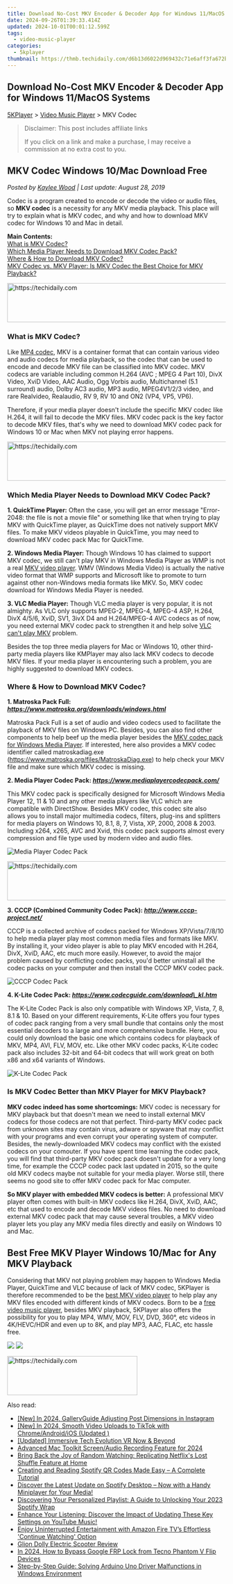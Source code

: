 ```yaml
---
title: Download No-Cost MKV Encoder & Decoder App for Windows 11/MacOS Systems
date: 2024-09-26T01:39:33.414Z
updated: 2024-10-01T00:01:12.599Z
tags:
  - video-music-player
categories:
  - 5kplayer
thumbnail: https://thmb.techidaily.com/d6b13d6022d969432c71e6aff3fa672b2a4e175cf75b9d02e24d28aea894a489.jpg
---
```


## Download No-Cost MKV Encoder & Decoder App for Windows 11/MacOS Systems

[5KPlayer](https://tools.techidaily.com/5kplayer/products/) \> [Video Music Player](https://tools.techidaily.com/5kplayer/video-music-player/) \> MKV Codec

>  Disclaimer: This post includes affiliate links
>
>  If you click on a link and make a purchase, I may receive a commission at no extra cost to you.
>

## MKV Codec Windows 10/Mac Download Free

 _Posted by [Kaylee Wood](https://www.quora.com/profile/Amanda-Hu-21) | Last update: August 28, 2019_

Codec is a program created to encode or decode the video or audio files, so **MKV codec** is a necessity for any MKV media playback. This place will try to explain what is MKV codec, and why and how to download MKV codec for Windows 10 and Mac in detail.

**Main Contents:**  
[What is MKV Codec?](https://tools.techidaily.com/5kplayer/video-music-player/)  
[Which Media Player Needs to Download MKV Codec Pack?](https://tools.techidaily.com/5kplayer/video-music-player/)  
[Where & How to Download MKV Codec?](https://tools.techidaily.com/5kplayer/video-music-player/)  
[MKV Codec vs. MKV Player: Is MKV Codec the Best Choice for MKV Playback?](https://tools.techidaily.com/5kplayer/video-music-player/)

<!-- affiliate ads begin -->
<a href="https://ephamedtechinc.pxf.io/c/5597632/2137203/26400" target="_top" id="2137203">
  <img src="//a.impactradius-go.com/display-ad/26400-2137203" border="0" alt="https://techidaily.com" width="728" height="90"/>
</a>
<img height="0" width="0" src="https://ephamedtechinc.pxf.io/i/5597632/2137203/26400" style="position:absolute;visibility:hidden;" border="0" />
<!-- affiliate ads end -->

### What is MKV Codec?

Like [MP4 codec](https://tools.techidaily.com/5kplayer/video-music-player/), MKV is a container format that can contain various video and audio codecs for media playback, so the codec that can be used to encode and decode MKV file can be classified into MKV codec. MKV codecs are variable including common H.264 (AVC ; MPEG 4 Part 10), DivX Video, XviD Video, AAC Audio, Ogg Vorbis audio, Multichannel (5.1 surround) audio, Dolby AC3 audio, MP3 audio, MPEG4V1/2/3 video, and rare Realvideo, Realaudio, RV 9, RV 10 and ON2 (VP4, VP5, VP6).

Therefore, if your media player doesn't include the specific MKV codec like H.264, it will fail to decode the MKV files. MKV codec pack is the key factor to decode MKV files, that's why we need to download MKV codec pack for Windows 10 or Mac when MKV not playing error happens.

<!-- affiliate ads begin -->
<a href="https://unicoeye.pxf.io/c/5597632/2134237/18498" target="_top" id="2134237">
  <img src="//a.impactradius-go.com/display-ad/18498-2134237" border="0" alt="https://techidaily.com" width="728" height="90"/>
</a>
<img height="0" width="0" src="https://unicoeye.pxf.io/i/5597632/2134237/18498" style="position:absolute;visibility:hidden;" border="0" />
<!-- affiliate ads end -->

### Which Media Player Needs to Download MKV Codec Pack?

**1\. QuickTime Player:** Often the case, you will get an error message "Error-2048: the file is not a movie file" or something like that when trying to play MKV with QuickTime player, as QuickTime does not natively support MKV files. To make MKV videos playable in QuickTime, you may need to download MKV codec pack Mac for QuickTime.

**2\. Windows Media Player:** Though Windows 10 has claimed to support MKV codec, we still can't play MKV in Windows Media Player as WMP is not a real [MKV video player](https://tools.techidaily.com/5kplayer/video-music-player/). WMV (Windows Media Video) is actually the native video format that WMP supports and Microsoft like to promote to turn against other non-Windows media formats like MKV. So, MKV codec download for Windows Media Player is needed.

**3\. VLC Media Player:** Though VLC media player is very popular, it is not almighty. As VLC only supports MPEG-2, MPEG-4, MPEG-4 ASP, H.264, DivX 4/5/6, XviD, SV1, 3ivX D4 and H.264/MPEG-4 AVC codecs as of now, you need external MKV codec pack to strengthen it and help solve [VLC can't play MKV](https://tools.techidaily.com/5kplayer/video-music-player/) problem.

Besides the top three media players for Mac or Windows 10, other third-party media players like KMPlayer may also lack MKV codecs to decode MKV files. If your media player is encountering such a problem, you are highly suggested to download MKV codecs.

### Where & How to Download MKV Codec?

**1\. Matroska Pack Full: _https://www.matroska.org/downloads/windows.html_**

Matroska Pack Full is a set of audio and video codecs used to facilitate the playback of MKV files on Windows PC. Besides, you can also find other components to help beef up the media player besides the [MKV codec pack for Windows Media Player](https://tools.techidaily.com/5kplayer/video-music-player/). If interested, here also provides a MKV codec identifier called matroskadiag.exe (https://www.matroska.org/files/MatroskaDiag.exe) to help check your MKV file and make sure which MKV codec is missing.

**2\. Media Player Codec Pack: _https://www.mediaplayercodecpack.com/_**

This MKV codec pack is specifically designed for Microsoft Windows Media Player 12, 11 & 10 and any other media players like VLC which are compatible with DirectShow. Besides MKV codec, this codec site also allows you to install major multimedia codecs, filters, plug-ins and splitters for media players on Windows 10, 8.1, 8, 7, Vista, XP, 2000, 2008 & 2003\. Including x264, x265, AVC and Xvid, this codec pack supports almost every compression and file type used by modern video and audio files.

![Media Player Codec Pack](https://www.5kplayer.com/video-music-player/img/media-player-codec-pack.jpg) 

<!-- affiliate ads begin -->
<a href="https://appsumo.8odi.net/c/5597632/2094419/7443" target="_top" id="2094419">
  <img src="//a.impactradius-go.com/display-ad/7443-2094419" border="0" alt="https://techidaily.com" width="728" height="90"/>
</a>
<img height="0" width="0" src="https://appsumo.8odi.net/i/5597632/2094419/7443" style="position:absolute;visibility:hidden;" border="0" />
<!-- affiliate ads end -->

**3\. CCCP (Combined Community Codec Pack): _http://www.cccp-project.net/_**

CCCP is a collected archive of codecs packed for Windows XP/Vista/7/8/10 to help media player play most common media files and formats like MKV. By installing it, your video player is able to play MKV encoded with H.264, DivX, XviD, AAC, etc much more easily. However, to avoid the major problem caused by conflicting codec packs, you'd better uninstall all the codec packs on your computer and then install the CCCP MKV codec pack.

![CCCP Codec Pack](https://www.5kplayer.com/video-music-player/img/cccp.jpg) 

**4\. K-Lite Codec Pack: _https://www.codecguide.com/download\_kl.htm_**

The K-Lite Codec Pack is also only compatible with Windows XP, Vista, 7, 8, 8.1 & 10\. Based on your different requirements, K-Lite offers you four types of codec pack ranging from a very small bundle that contains only the most essential decoders to a large and more comprehensive bundle. Here, you could only download the basic one which contains codecs for playback of MKV, MP4, AVI, FLV, MOV, etc. Like other MKV codec packs, K-Lite codec pack also includes 32-bit and 64-bit codecs that will work great on both x86 and x64 variants of Windows.

![K-Lite Codec Pack](https://www.5kplayer.com/video-music-player/img/k-lite.jpg) 

### Is MKV Codec Better than MKV Player for MKV Playback?

**MKV codec indeed has some shortcomings:** MKV codec is necessary for MKV playback but that doesn't mean we need to install external MKV codecs for those codecs are not that perfect. Third-party MKV codec pack from unknown sites may contain virus, adware or spyware that may conflict with your programs and even corrupt your operating system of computer. Besides, the newly-downloaded MKV codecs may conflict with the existed codecs on your comouter. If you have spent time learning the codec pack, you will find that third-party MKV codec pack doesn't update for a very long time, for example the CCCP codec pack last updated in 2015, so the quite old MKV codecs maybe not suitable for your media player. Worse still, there seems no good site to offer MKV codec pack for Mac computer.

**So MKV player with embedded MKV codecs is better:** A professional MKV player often comes with built-in MKV codecs like H.264, DivX, XviD, AAC, etc that used to encode and decode MKV videos files. No need to download external MKV codec pack that may cause several troubles, a MKV video player lets you play any MKV media files directly and easily on Windows 10 and Mac.

## Best Free MKV Player Windows 10/Mac for Any MKV Playback

Considering that MKV not playing problem may happen to Windows Media Player, QuickTime and VLC because of lack of MKV codec, 5KPlayer is therefore recommended to be the [best MKV video player](https://tools.techidaily.com/5kplayer/video-music-player/) to help play any MKV files encoded with different kinds of MKV codecs. Born to be a [free video music player](https://tools.techidaily.com/5kplayer/video-music-player/), besides MKV playback, 5KPlayer also offers the possibility for you to play MP4, WMV, MOV, FLV, DVD, 360°, etc videos in 4K/HEVC/HDR and even up to 8K, and play MP3, AAC, FLAC, etc hassle free.

[![](https://www.5kplayer.com/video-music-player/../button/freedownwhitewin.png)](https://tools.techidaily.com/5kplayer/products/) [![](https://www.5kplayer.com/video-music-player/../button/freedownbackmac.png)](https://tools.techidaily.com/5kplayer/products/)

<!-- affiliate ads begin -->
<a href="https://aligracehair.sjv.io/c/5597632/1902304/19272" target="_top" id="1902304">
  <img src="//a.impactradius-go.com/display-ad/19272-1902304" border="0" alt="https://techidaily.com" width="300" height="90"/>
</a>
<img height="0" width="0" src="https://aligracehair.sjv.io/i/5597632/1902304/19272" style="position:absolute;visibility:hidden;" border="0" />
<!-- affiliate ads end -->

<ins class="adsbygoogle"
     style="display:block"
     data-ad-format="autorelaxed"
     data-ad-client="ca-pub-7571918770474297"
     data-ad-slot="1223367746"></ins>

<ins class="adsbygoogle"
     style="display:block"
     data-ad-client="ca-pub-7571918770474297"
     data-ad-slot="8358498916"
     data-ad-format="auto"
     data-full-width-responsive="true"></ins>

<span class="atpl-alsoreadstyle">Also read:</span>
<div><ul>
<li><a href="https://instagram-video-files.techidaily.com/new-in-2024-galleryguide-adjusting-post-dimensions-in-instagram/"><u>[New] In 2024, GalleryGuide Adjusting Post Dimensions in Instagram</u></a></li>
<li><a href="https://tiktok-videos.techidaily.com/new-in-2024-smooth-video-uploads-to-tiktok-with-chromeandroidios-updated/"><u>[New] In 2024, Smooth Video Uploads to TikTok with Chrome/Android/iOS (Updated )</u></a></li>
<li><a href="https://some-knowledge.techidaily.com/updated-immersive-tech-evolution-vr-now-and-beyond/"><u>[Updated] Immersive Tech Evolution VR Now & Beyond</u></a></li>
<li><a href="https://video-screen-grab.techidaily.com/advanced-mac-toolkit-screenaudio-recording-feature-for-2024/"><u>Advanced Mac Toolkit Screen/Audio Recording Feature for 2024</u></a></li>
<li><a href="https://media-tips.techidaily.com/bring-back-the-joy-of-random-watching-replicating-netflixs-lost-shuffle-feature-at-home/"><u>Bring Back the Joy of Random Watching: Replicating Netflix's Lost Shuffle Feature at Home</u></a></li>
<li><a href="https://media-tips.techidaily.com/creating-and-reading-spotify-qr-codes-made-easy-a-complete-tutorial/"><u>Creating and Reading Spotify QR Codes Made Easy – A Complete Tutorial</u></a></li>
<li><a href="https://media-tips.techidaily.com/discover-the-latest-update-on-spotify-desktop-now-with-a-handy-miniplayer-for-your-media/"><u>Discover the Latest Update on Spotify Desktop – Now with a Handy Miniplayer for Your Media!</u></a></li>
<li><a href="https://media-tips.techidaily.com/discovering-your-personalized-playlist-a-guide-to-unlocking-your-2023-spotify-wrap/"><u>Discovering Your Personalized Playlist: A Guide to Unlocking Your 2023 Spotify Wrap</u></a></li>
<li><a href="https://media-tips.techidaily.com/enhance-your-listening-discover-the-impact-of-updating-these-key-settings-on-youtube-music/"><u>Enhance Your Listening: Discover the Impact of Updating These Key Settings on YouTube Music!</u></a></li>
<li><a href="https://media-tips.techidaily.com/enjoy-uninterrupted-entertainment-with-amazon-fire-tvs-effortless-continue-watching-option/"><u>Enjoy Uninterrupted Entertainment with Amazon Fire TV’s Effortless 'Continue Watching' Option</u></a></li>
<li><a href="https://buynow-reviews.techidaily.com/glion-dolly-electric-scooter-review/"><u>Glion Dolly Electric Scooter Review</u></a></li>
<li><a href="https://bypass-frp.techidaily.com/in-2024-how-to-bypass-google-frp-lock-from-tecno-phantom-v-flip-devices-by-drfone-android/"><u>In 2024, How to Bypass Google FRP Lock from Tecno Phantom V Flip Devices</u></a></li>
<li><a href="https://hardware-updates.techidaily.com/step-by-step-guide-solving-arduino-uno-driver-malfunctions-in-windows-environment/"><u>Step-by-Step Guide: Solving Arduino Uno Driver Malfunctions in Windows Environment</u></a></li>
</ul></div>

